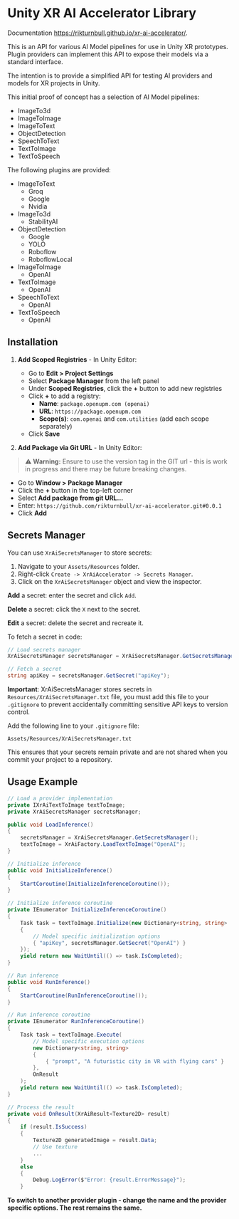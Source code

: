 # Unity XR AI Accelerator Library

Documentation https://rikturnbull.github.io/xr-ai-accelerator/.

This is an API for various AI Model pipelines for use in Unity XR prototypes. Plugin providers can implement this API to expose their models via a standard interface.

The intention is to provide a simplified API for testing AI providers and models for XR projects in Unity.

This initial proof of concept has a selection of AI Model pipelines:

* ImageTo3d
* ImageToImage
* ImageToText
* ObjectDetection
* SpeechToText
* TextToImage
* TextToSpeech

The following plugins are provided:

* ImageToText
    * Groq
    * Google
    * Nvidia
* ImageTo3d
    * StabilityAI
* ObjectDetection
    * Google
    * YOLO
    * Roboflow
    * RoboflowLocal
* ImageToImage
    * OpenAI
* TextToImage
    * OpenAI
* SpeechToText
    * OpenAI
* TextToSpeech
    * OpenAI

## Installation

1. **Add Scoped Registries** - In Unity Editor:
   - Go to **Edit > Project Settings**
   - Select **Package Manager** from the left panel
   - Under **Scoped Registries**, click the **+** button to add new registries
   - Click **+** to add a registry:
     - **Name**: `package.openupm.com (openai)`
     - **URL**: `https://package.openupm.com`
     - **Scope(s)**: `com.openai` and `com.utilities` (add each scope separately)
   - Click **Save**

2. **Add Package via Git URL** - In Unity Editor:
> **⚠️ Warning:** Ensure to use the version tag in the GIT url - this is work in progress and there may be future breaking changes.

   - Go to **Window > Package Manager**
   - Click the **+** button in the top-left corner
   - Select **Add package from git URL...**
   - Enter: `https://github.com/rikturnbull/xr-ai-accelerator.git#0.0.1`
   - Click **Add**

## Secrets Manager

You can use `XrAiSecretsManager` to store secrets:

1. Navigate to your `Assets/Resources` folder.
2. Right-click `Create -> XrAiAccelerator -> Secrets Manager`.
3. Click on the `XrAiSecretsManager` object and view the inspector.

**Add** a secret: enter the secret and click `Add`.

**Delete** a secret: click the `X` next to the secret.

**Edit** a secret: delete the secret and recreate it.

To fetch a secret in code:

```csharp
// Load secrets manager
XrAiSecretsManager secretsManager = XrAiSecretsManager.GetSecretsManager()

// Fetch a secret
string apiKey = secretsManager.GetSecret("apiKey");
```

**Important**: XrAiSecretsManager stores secrets in `Resources/XrAiSecretsManager.txt` file, you must add this file to your `.gitignore` to prevent accidentally committing sensitive API keys to version control.

Add the following line to your `.gitignore` file:
```
Assets/Resources/XrAiSecretsManager.txt
```

This ensures that your secrets remain private and are not shared when you commit your project to a repository.

## Usage Example

```csharp
// Load a provider implementation
private IXrAiTextToImage textToImage;
private XrAiSecretsManager secretsManager;

public void LoadInference()
{
    secretsManager = XrAiSecretsManager.GetSecretsManager();
    textToImage = XrAiFactory.LoadTextToImage("OpenAI");
}

// Initialize inference
public void InitializeInference()
{
    StartCoroutine(InitializeInferenceCoroutine());
}

// Initialize inference coroutine
private IEnumerator InitializeInferenceCoroutine()
{
    Task task = textToImage.Initialize(new Dictionary<string, string>
    {
        // Model specific initialization options
        { "apiKey", secretsManager.GetSecret("OpenAI") }
    });
    yield return new WaitUntil(() => task.IsCompleted);
}

// Run inference
public void RunInference()
{
    StartCoroutine(RunInferenceCoroutine());
}

// Run inference coroutine
private IEnumerator RunInferenceCoroutine()
{
    Task task = textToImage.Execute(
        // Model specific execution options
        new Dictionary<string, string>
        {
            { "prompt", "A futuristic city in VR with flying cars" }
        },
        OnResult
    );
    yield return new WaitUntil(() => task.IsCompleted);
}

// Process the result
private void OnResult(XrAiResult<Texture2D> result)
{
    if (result.IsSuccess)
    {
        Texture2D generatedImage = result.Data;
        // Use texture
        ...
    }
    else
    {
        Debug.LogError($"Error: {result.ErrorMessage}");
    }
```

**To switch to another provider plugin - change the name and the provider specific options. The rest remains the same.**
